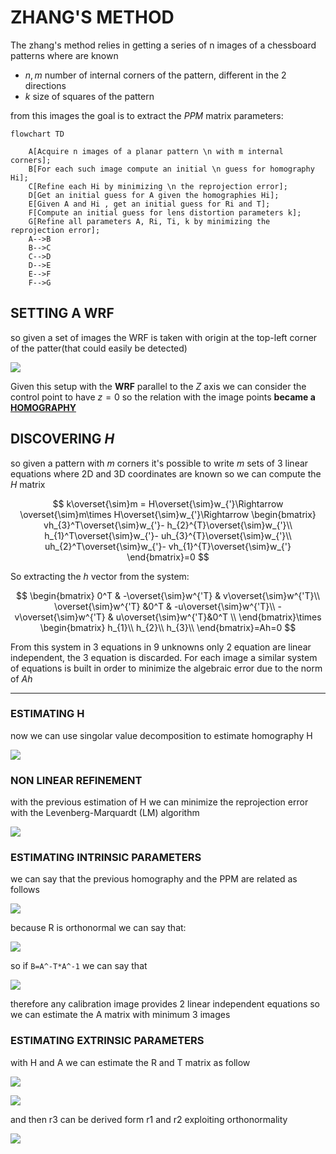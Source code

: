 # ZHANG'S METHOD

The zhang's method relies in getting a series of n images of a chessboard patterns where are known

- $n,m$ number of internal corners of the pattern, different in the 2 directions
- $k$ size of squares of the pattern

from this images the goal is to extract the $PPM$ matrix parameters:

```mermaid
flowchart TD

	A[Acquire n images of a planar pattern \n with m internal corners];
	B[For each such image compute an initial \n guess for homography Hi];
	C[Refine each Hi by minimizing \n the reprojection error];
	D[Get an initial guess for A given the homographies Hi];
	E[Given A and Hi , get an initial guess for Ri and T];
	F[Compute an initial guess for lens distortion parameters k];
	G[Refine all parameters A, Ri, Ti, k by minimizing the reprojection error];
	A-->B
	B-->C
	C-->D
	D-->E
	E-->F
	F-->G
```

## SETTING A WRF

so given a set of images the WRF is taken with origin at the top-left corner of the patter(that could easily be detected)

![](Pasted%20image%2020240222173836.png)

Given this setup with the **WRF** parallel to the $Z$ axis we can consider the control point to have $z=0$ so the relation with the image points **became a [HOMOGRAPHY](HOMOGRAPHY.md)**

## DISCOVERING $H$

so given a pattern with $m$ corners it's possible to write $m$ sets of 3 linear equations where 2D and 3D coordinates are known so we can compute the $H$ matrix

$$
k\overset{\sim}m = H\overset{\sim}w_{'}\Rightarrow \overset{\sim}m\times H\overset{\sim}w_{'}\Rightarrow
\begin{bmatrix}
vh_{3}^T\overset{\sim}w_{'}- h_{2}^{T}\overset{\sim}w_{'}\\
h_{1}^T\overset{\sim}w_{'}- uh_{3}^{T}\overset{\sim}w_{'}\\
uh_{2}^T\overset{\sim}w_{'}- vh_{1}^{T}\overset{\sim}w_{'} 
\end{bmatrix}=0
$$

So extracting the $h$ vector from the system:

$$
\begin{bmatrix}
0^T & -\overset{\sim}w^{'T} & v\overset{\sim}w^{'T}\\
 \overset{\sim}w^{'T} &0^T & -u\overset{\sim}w^{'T}\\
 -v\overset{\sim}w^{'T}  & u\overset{\sim}w^{'T}&0^T \\
\end{bmatrix}\times
\begin{bmatrix}
h_{1}\\
h_{2}\\
h_{3}\\
\end{bmatrix}=Ah=0
$$

From this system in 3 equations in 9 unknowns only 2 equation are linear independent, the 3 equation is discarded.
For each image a similar system of equations is built in order to minimize the algebraic error due to the norm of $Ah$


--------------------------------


### ESTIMATING H
now we can use singolar value decomposition to estimate homography H

![](Pasted%20image%2020231031121132.png)

### NON LINEAR REFINEMENT

with the previous estimation of H we can minimize the reprojection error with the Levenberg-Marquardt (LM) algorithm

![](Pasted%20image%2020231031122648.png)

### ESTIMATING INTRINSIC PARAMETERS

we can say that the previous homography and the PPM are related as follows

![](Pasted%20image%2020231031123135.png)

because R is orthonormal we can  say that:

![](Pasted%20image%2020231031123453.png)

so if `B=A^-T*A^-1` we can say that

![](Pasted%20image%2020231031123632.png)

therefore any calibration image provides 2 linear independent equations so we can estimate the A matrix with minimum 3 images

### ESTIMATING EXTRINSIC PARAMETERS

with H and A we can estimate the R and T matrix as follow

![](Pasted%20image%2020231031134750.png)

![](Pasted%20image%2020231031135036.png)

and then r3 can be derived form r1 and r2 exploiting orthonormality

![](Pasted%20image%2020231031135134.png)


